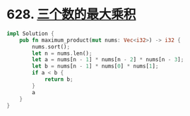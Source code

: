 # 628. [三个数的最大乘积](https://leetcode-cn.com/problems/maximum-product-of-three-numbers/)

```rust
impl Solution {
    pub fn maximum_product(mut nums: Vec<i32>) -> i32 {
        nums.sort();
        let n = nums.len();
        let a = nums[n - 1] * nums[n - 2] * nums[n - 3];
        let b = nums[n - 1] * nums[0] * nums[1];
        if a < b {
            return b;
        }
        a
    }
}
```

